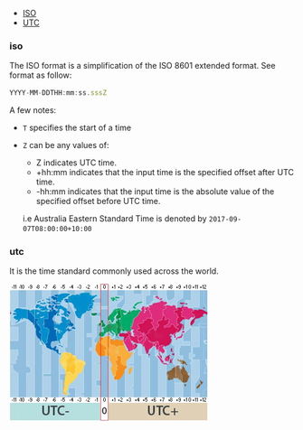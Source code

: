 * [ISO](#iso)
* [UTC](#utc)

### iso
The ISO format is a simplification of the ISO 8601 extended format. See format as follow:
```js
YYYY-MM-DDTHH:mm:ss.sssZ
```
A few notes:
* `T` specifies the start of a time
* `Z` can be any values of:
  - Z indicates UTC time.
  - +hh:mm indicates that the input time is the specified offset after UTC time.
  - -hh:mm indicates that the input time is the absolute value of the specified offset before UTC time.
  
  i.e Australia Eastern Standard Time is denoted by `2017-09-07T08:00:00+10:00` 

### utc
It is the time standard commonly used across the world.

![](./UTC.jpg)

